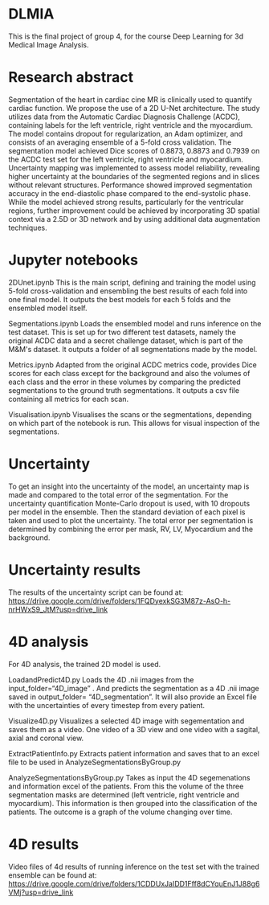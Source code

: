 # DLMIA
This is the final project of group 4, for the course Deep Learning for 3d Medical Image Analysis. 

# Research abstract
Segmentation of the heart in cardiac cine MR is clinically used to quantify cardiac function. We propose the use of a 2D U-Net architecture. The study utilizes data from the Automatic Cardiac Diagnosis Challenge (ACDC), containing labels for the left ventricle, right ventricle and the myocardium. The model contains dropout for regularization, an Adam optimizer, and consists of an averaging ensemble of a 5-fold cross validation. The segmentation model achieved Dice scores of 0.8873, 0.8873 and 0.7939 on the ACDC test set for the left ventricle, right ventricle and myocardium. Uncertainty mapping was implemented to assess model reliability, revealing higher uncertainty at the boundaries of the segmented regions and in slices without relevant structures. Performance showed improved segmentation accuracy in the end-diastolic phase compared to the end-systolic phase. While the model achieved strong results, particularly for the ventricular regions, further improvement could be achieved by incorporating 3D spatial context via a 2.5D or 3D network and by using additional data augmentation techniques. 

# Jupyter notebooks
2DUnet.ipynb
This is the main script, defining and training the model using 5-fold cross-validation and ensembling the best results of each fold into one final model. It outputs the best models for each 5 folds and the ensembled model itself.

Segmentations.ipynb
Loads the ensembled model and runs inference on the test dataset. This is set up for two different test datasets, namely the original ACDC data and a secret challenge dataset, which is part of the M&M's dataset. It outputs a folder of all segmentations made by the model.

Metrics.ipynb
Adapted from the original ACDC metrics code, provides Dice scores for each class except for the background and also the volumes of each class and the error in these volumes by comparing the predicted segmentations to the ground truth segmentations. It outputs a csv file containing all metrics for each scan.

Visualisation.ipynb
Visualises the scans or the segmentations, depending on which part of the notebook is run. This allows for visual inspection of the segmentations.

# Uncertainty
To get an insight into the uncertainty of the model, an uncertainty map is made and compared to the total error of the segmentation. For the uncertainty quantification Monte-Carlo dropout is used, with 10 dropouts per model in the ensemble. Then the standard deviation of each pixel is taken and used to plot the uncertainty. The total error per segmentation is determined by combining the error per mask, RV, LV, Myocardium and the background.

# Uncertainty results
The results of the uncertainty script can be found at: https://drive.google.com/drive/folders/1FQDyexkSG3M87z-AsO-h-nrHWxS9_JtM?usp=drive_link

# 4D analysis
For 4D analysis, the trained 2D model is used. 

LoadandPredict4D.py
Loads the 4D .nii images from the input_folder=“4D_image” . And predicts the segmentation as a 4D .nii image saved in output_folder= “4D_segmentation”. It will also provide an Excel file with the uncertainties of every timestep from every patient. 

Visualize4D.py
Visualizes a selected 4D image with segementation and saves them as a video. One video of a 3D view and one video with a sagital, axial and coronal view. 

ExtractPatientInfo.py
Extracts patient information and saves that to an excel file to be used in AnalyzeSegmentationsByGroup.py

AnalyzeSegmentationsByGroup.py
Takes as input the 4D segemenations and information excel of the patients. From this the volume of the three segmentation masks are determined (left ventricle, right ventricle and myocardium). This information is then grouped into the classification of the patients. 
The outcome is a graph of the volume changing over time. 

# 4D results
Video files of 4d results of running inference on the test set with the trained ensemble can be found at: https://drive.google.com/drive/folders/1CDDUxJaIDD1Fff8dCYquEnJ1J88g6VMj?usp=drive_link
